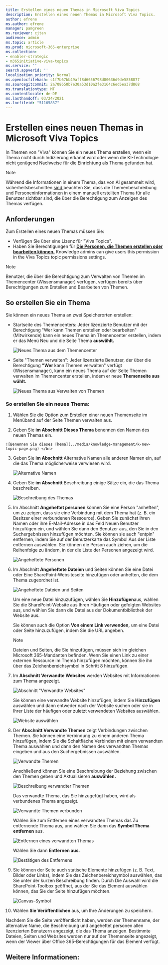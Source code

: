 ```yaml
---
title: Erstellen eines neuen Themas in Microsoft Viva Topics
description: Erstellen eines neuen Themas in Microsoft Viva Topics.
author: efrene
ms.author: efrene
manager: pamgreen
ms.reviewer: cjtan
audience: admin
ms.topic: article
ms.prod: microsoft-365-enterprise
ms.collection:
- enabler-strategic
- m365initiative-viva-topics
ms.service: ''
search.appverid: ''
localization_priority: Normal
ms.openlocfilehash: c1f7b67bb49aff8d6656798d80636d9de5858877
ms.sourcegitcommit: 2a708650b7e30a53d10a2fe3164c6ed5ea37d868
ms.translationtype: MT
ms.contentlocale: de-DE
ms.lasthandoff: 03/24/2021
ms.locfileid: "51165837"
---
```

# <a name="create-a-new-topic-in-microsoft-viva-topics"></a>Erstellen eines neuen Themas in Microsoft Viva Topics

In Themen von "Viva" können Sie ein neues Thema erstellen, wenn ein Thema nicht durch Indizierung erkannt wird oder wenn die KI-Technologie nicht genügend Nachweise für die Einrichtung als Thema gefunden hat.

> [!Note] 
> Während die Informationen in einem Thema, das von AI gesammelt wird, sicherheitsbeschnitten [sind,](topic-experiences-security-trimming.md)beachten Sie, dass die Themenbeschreibung und Personeninformationen in einem manuell erstellten Thema für alle Benutzer sichtbar sind, die über die Berechtigung zum Anzeigen des Themas verfügen. 


## <a name="requirements"></a>Anforderungen

Zum Erstellen eines neuen Themas müssen Sie:
- Verfügen Sie über eine Lizenz für "Viva Topics".
- Haben Sie Berechtigungen für [**Die Personen, die Themen erstellen oder bearbeiten können.**](./topic-experiences-user-permissions.md) Knowledge admins can give users this permission in the Viva Topics topic permissions settings. 

> [!Note] 
> Benutzer, die über die Berechtigung zum Verwalten von Themen im Themencenter (Wissensmanager) verfügen, verfügen bereits über Berechtigungen zum Erstellen und Bearbeiten von Themen.

## <a name="to-create-a-topic"></a>So erstellen Sie ein Thema

Sie können ein neues Thema an zwei Speicherorten erstellen:

- Startseite des Themencenters: Jeder  lizenzierte Benutzer mit der Berechtigung "Wer kann Themen erstellen oder <b></b> bearbeiten" (Mitwirkende) kann ein neues Thema im Themencenter erstellen, indem er das Menü Neu und die Seite Thema <b>auswählt.</b></br> 

    ![Neues Thema aus dem Themencenter](../media/knowledge-management/new-topic.png) </br> 

- Seite "Themen verwalten": Jeder lizenzierte Benutzer, der über die Berechtigung **"Wer** kann Themen verwalten" verfügt (Wissensmanager), kann ein neues Thema auf der Seite Themen verwalten im Themencenter erstellen, indem er neue <b>Themenseite aus wählt.</b></br> 

    ![Neues Thema aus Verwalten von Themen](../media/knowledge-management/new-topic-topic-center.png) </br> 

### <a name="to-create-a-new-topic"></a>So erstellen Sie ein neues Thema:

1. Wählen Sie die Option zum Erstellen einer neuen Themenseite im Menüband auf der Seite Themen verwalten aus.

2.   Geben Sie **im Abschnitt Dieses Thema** benennen den Namen des neuen Themas ein.

    ![Benennen Sie dieses Thema](../media/knowledge-management/k-new-topic-page.png) </br> 


3. Geben Sie <b>im Abschnitt</b> Alternative Namen alle anderen Namen ein, auf die das Thema möglicherweise verwiesen wird. 

    ![Alternative Namen](../media/knowledge-management/alt-names.png) </br> 
4. Geben Sie <b>im Abschnitt</b> Beschreibung einige Sätze ein, die das Thema beschreiben. 

    ![Beschreibung des Themas](../media/knowledge-management/description.png)</br>

4. Im Abschnitt <b>Angeheftet personen</b> können Sie eine Person "anheften", um zu zeigen, dass sie eine Verbindung mit dem Thema hat (z. B. ein Besitzer einer verbundenen Ressource). Geben Sie zunächst ihren Namen oder <b></b> ihre E-Mail-Adresse in das Feld Neuen Benutzer hinzufügen ein, und wählen Sie dann den Benutzer aus, den Sie in den Suchergebnissen hinzufügen möchten. Sie können sie auch "entpin" entfernen, indem Sie auf der Benutzerkarte das Symbol Aus der Liste entfernen auswählen. <b></b> Sie können die Person auch ziehen, um die Reihenfolge zu ändern, in der die Liste der Personen angezeigt wird.
 
    ![Angeheftete Personen](../media/knowledge-management/pinned-people.png)</br>


5. Im Abschnitt <b>Angeheftete Dateien</b> und Seiten können Sie eine Datei oder Eine SharePoint-Websiteseite hinzufügen oder anheften, die dem Thema zugeordnet ist.

   ![Angeheftete Dateien und Seiten](../media/knowledge-management/pinned-files-and-pages.png)</br>
 
    Um eine neue Datei hinzuzufügen, wählen Sie <b>Hinzufügen</b>aus, wählen Sie die SharePoint-Website aus Ihren Häufigen oder gefolgten Websites aus, und wählen Sie dann die Datei aus der Dokumentbibliothek der Website aus.

    Sie können auch die Option <b>Von einem Link verwenden,</b> um eine Datei oder Seite hinzuzufügen, indem Sie die URL angeben. 

    > [!Note] 
    > Dateien und Seiten, die Sie hinzufügen, müssen sich im gleichen Microsoft 365-Mandanten befinden. Wenn Sie einen Link zu einer externen Ressource im Thema hinzufügen möchten, können Sie ihn über das Zeichenbereichsymbol in Schritt 8 hinzufügen.


6.  Im <b>Abschnitt Verwandte Websites</b> werden Websites mit Informationen zum Thema angezeigt. 

    ![Abschnitt "Verwandte Websites"](../media/knowledge-management/related-sites.png)</br>

    Sie können eine verwandte Website hinzufügen, indem Sie <b>Hinzufügen</b> auswählen und dann entweder nach der Website suchen oder sie in Ihrer Liste der häufigen oder zuletzt verwendeten Websites auswählen.</br>
    
    ![Website auswählen](../media/knowledge-management/sites.png)</br>

7. Der <b>Abschnitt Verwandte Themen</b> zeigt Verbindungen zwischen Themen. Sie können eine Verbindung zu einem <b></b> anderen Thema hinzufügen, indem Sie die Schaltfläche Verbinden mit einem verwandten Thema auswählen und dann den Namen des verwandten Themas eingeben und aus den Suchergebnissen auswählen. 

   ![Verwandte Themen](../media/knowledge-management/related-topic.png)</br>  

    Anschließend können Sie eine Beschreibung der Beziehung zwischen den Themen geben und Aktualisieren <b>auswählen.</b></br>

   ![Beschreibung verwandter Themen](../media/knowledge-management/related-topics-update.png)</br> 

   Das verwandte Thema, das Sie hinzugefügt haben, wird als verbundenes Thema angezeigt.

   ![Verwandte Themen verbunden](../media/knowledge-management/related-topics-final.png)</br> 

   Wählen Sie zum Entfernen eines verwandten Themas das Zu entfernende Thema aus, und wählen Sie dann das <b>Symbol Thema entfernen</b> aus.</br>
 
   ![Entfernen eines verwandten Themas](../media/knowledge-management/remove-related.png)</br>  

   Wählen Sie dann <b>Entfernen aus.</b></br>

   ![Bestätigen des Entfernens](../media/knowledge-management/remove-related-confirm.png)</br> 
     
 


8. Sie können der Seite auch statische Elemente hinzufügen (z. B. Text, Bilder oder Links), indem Sie das Zeichenbereichsymbol auswählen, das Sie unter der kurzen Beschreibung finden. Durch Die Auswahl wird die SharePoint-Toolbox geöffnet, aus der Sie das Element auswählen können, das Sie der Seite hinzufügen möchten.

   ![Canvas-Symbol](../media/knowledge-management/webpart-library.png)</br> 


9. Wählen **Sie Veröffentlichen** aus, um Ihre Änderungen zu speichern. 

Nachdem Sie die Seite veröffentlicht haben, werden der Themenname, der alternative Name, die Beschreibung und angeheftet personen allen lizenzierten Benutzern angezeigt, die das Thema anzeigen. Bestimmte Dateien, Seiten und Websites werden nur auf der Themenseite angezeigt, wenn der Viewer über Office 365-Berechtigungen für das Element verfügt. 



## <a name="see-also"></a>Weitere Informationen:



